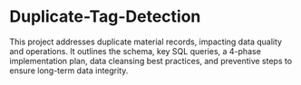 # Duplicate-Tag-Detection
This project addresses duplicate material records, impacting data quality and operations. It outlines the schema, key SQL queries, a 4-phase implementation plan, data cleansing best practices, and preventive steps to ensure long-term data integrity.
